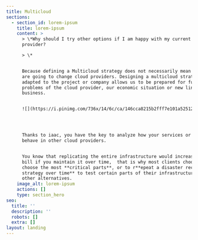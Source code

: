 ```yaml
---
title: Multicloud
sections:
  - section_id: lorem-ipsum
    title: lorem-ipsum
    content: >
      > \*Why should I try other options if I am happy with my current cloud
      provider?

      > \*


      Because defining a Multicloud strategy does not necessarily mean that you
      are going to change cloud providers. Designing a multicloud strategy
      adapted to the project or company allows us to be prepared for future
      problems of the cloud provider, our economic situation or new lines of
      business.


      ![](https://i.pinimg.com/736x/14/6c/ca/146cca8215b2fff7e101a52512d3ff27.jpg)




      Thanks to iaac, you have the key to analyze how your services or product
      behave in other cloud providers. 


      You know that replicating the entire infrastructure would increase your
      bill if you maintain it over time,  that is why most clients choose to
      choose the most **critical parts**, or to r**epeat a disaster recovery
      strategy over time** to test certain parts of their infrastructure in
      other alternatives.
    image_alt: lorem-ipsum
    actions: []
    type: section_hero
seo:
  title: ''
  description: ''
  robots: []
  extra: []
layout: landing
---
```

